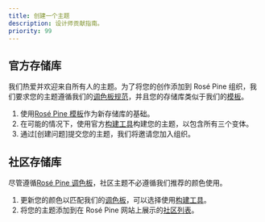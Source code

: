 ```yaml
---
title: 创建一个主题
description: 设计师贡献指南。
priority: 99
---
```


## 官方存储库

我们热爱并欢迎来自所有人的主题。为了将您的创作添加到 Rosé Pine 组织，我们要求您的主题遵循我们的[调色板规范](/palette)，并且您的存储库类似于我们的[模板](https://github.com/rose-pine/rose-pine-template)。

1. 使用[Rosé Pine 模板](https://github.com/rose-pine/rose-pine-template)作为新存储库的基础。
2. 在可能的情况下，使用官方[构建工具](https://github.com/rose-pine/build)构建您的主题，以包含所有三个变体。
3. 通过[创建问题]提交您的主题，我们将邀请您加入组织。

## 社区存储库

尽管遵循[Rosé Pine 调色板](/palette/ingredients)，社区主题不必遵循我们推荐的颜色使用。

1. 更新您的颜色以匹配我们的[调色板](/palette/ingredients)，可以选择使用[构建工具](https://github.com/rose-pine/build)。
2. 将您的主题添加到在 Rosé Pine 网站上展示的[社区列表](https://github.com/rose-pine/rose-pine-site/blob/main/src/data/community-repos.json)。
